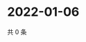 # 2022-01-06

共 0 条

<!-- BEGIN WEIBO -->
<!-- 最后更新时间 Thu Jan 06 2022 21:21:48 GMT+0800 (China Standard Time) -->

<!-- END WEIBO -->
